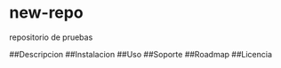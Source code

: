 # new-repo
repositorio de pruebas

##Descripcion
##Instalacion
##Uso
##Soporte
##Roadmap
##Licencia
